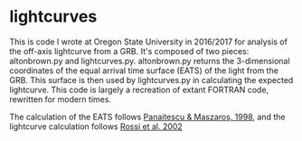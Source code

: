 # lightcurves

This is code I wrote at Oregon State University in 2016/2017 for analysis of the off-axis lightcurve from a GRB.
It's composed of two pieces:  altonbrown.py and lightcurves.py.  altonbrown.py returns the 3-dimensional coordinates of
the equal arrival time surface (EATS) of the light from the GRB.  This surface is then used by lightcurves.py in calculating
the expected lightcurve.  This code is largely a recreation of extant FORTRAN code, rewritten for modern times.

The calculation of the EATS follows [Panaitescu & Maszaros, 1998](http://iopscience.iop.org/article/10.1086/311127/pdf),
and the lightcurve calculation follows [Rossi et al. 2002](https://oup.silverchair-cdn.com/oup/backfile/Content_public/Journal/mnras/354/1/10.1111/j.1365-2966.2004.08165.x/2/354-1-86.pdf?Expires=1488744670&Signature=atMX7n6N-QpDgrp6yd7Q0VNgVMfN-GMi33gVNS43oRcr54UpNGg1nBeAHEoJoYo14jC7dosv-goFyh7tCeYfwB~anF2qsDnM-6Cqk749hgjPiUiFu77omIgCZHocRNcKCUgkzSpdaN1U9kG-0v1K5yv6EWfmsM1Rr-Lm0mePwpQIfmNOPfDEN6qBzTE-lL1VPG3v91VQt95-1B75J37BvSM64m2NdvR9z1cL~oNFM7M8rDJjg8FK-KfNdb35G7uDbivdnMAoKKmBlDOIXAZzY8qxfXF4VxeYbVJZhzlQ8nX0QX92-LfXUHN-oDloTMs~8RcNcwwsNg8Tf1barVVMuA__&Key-Pair-Id=APKAIUCZBIA4LVPAVW3Q)
